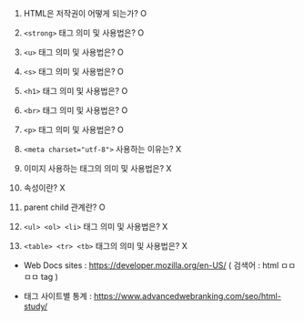 1. HTML은 저작권이 어떻게 되는가?  O
2. `<strong>` 태그 의미 및 사용법은? O
3. `<u>` 태그 의미 및 사용법은? O


4. `<s>` 태그 의미 및 사용법은? O
5. `<h1>` 태그 의미 및 사용법은? O
6. `<br>` 태그 의미 및 사용법은? O
7. `<p>` 태그 의미 및 사용법은? O
8. `<meta charset="utf-8">` 사용하는 이유는? X
9. 이미지 사용하는 태그의 의미 및 사용법은? X
10. 속성이란? X
11. parent child 관계란? O
12. `<ul> <ol> <li>` 태그 의미 및 사용법은? X
13. `<table> <tr> <tb>` 태그의 의미 및 사용법은? X







* Web Docs sites : https://developer.mozilla.org/en-US/
  ( 검색어 : html ㅁㅁㅁㅁ tag )

* 태그 사이트별 통계 : https://www.advancedwebranking.com/seo/html-study/

